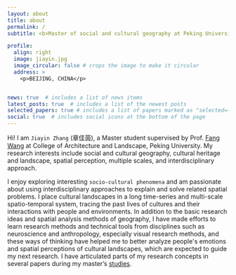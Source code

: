 ```yaml
---
layout: about
title: about
permalink: /
subtitle: <b>Master of social and cultural geography at Peking University</b>

profile:
  align: right
  image: jiayin.jpg
  image_circular: false # crops the image to make it circular
  address: >
    <p>BEIJING, CHINA</p>


news: true  # includes a list of news items
latest_posts: true  # includes a list of the newest posts
selected_papers: true # includes a list of papers marked as "selected={true}"
social: true  # includes social icons at the bottom of the page
---
```

Hi! I am `Jiayin Zhang` (章佳茵), a Master student supervised by Prof. [Fang Wang](http://www.cala.pku.edu.cn/info/1025/1279.htm) at College of Architecture and Landscape, Peking University. My research interests include social and cultural geography, cultural heritage and landscape, spatial perception, multiple scales, and interdisciplinary approach.

I enjoy exploring interesting `socio-cultural phenomena` and am passionate about using interdisciplinary approaches to explain and solve related spatial problems. I place cultural landscapes in a long time-series and multi-scale spatio-temporal system, tracing the past lives of cultures and their interactions with people and environments. In addition to the basic research ideas and spatial analysis methods of geography, I have made efforts to learn research methods and technical tools from disciplines such as neuroscience and anthropology, especially visual research methods, and these ways of thinking have helped me to better analyze people's emotions and spatial perceptions of cultural landscapes, which are expected to guide my next research. I have articulated parts of my research concepts in several papers during my master’s [studies](https://jerrinez.github.io/publications/).